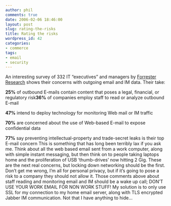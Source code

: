 ```yaml
---
author: phil
comments: true
date: 2006-02-06 18:46:00
layout: post
slug: rating-the-risks
title: Rating the risks
wordpress_id: 42
categories:
- commerce
tags:
- email
- security
---
```


An interesting survey of 332 IT “executives” and managers by [Forrester Research](http://www.forrester.com/) shows their concerns with outgoing email and IM data.  Their take:


**25%** of outbound E-mails contain content that poses a legal, financial, or regulatory risk**36%** of companies employ staff to read or analyze outbound E-mail

**47%** intend to deploy technology for monitoring Web mail or IM traffic

**70%** are concerned about the use of Web-based E-mail to expose confidential data

**77%** say preventing intellectual-property and trade-secret leaks is their top E-mail concern
This is something that has long been terribly lax if you ask me.  Think about all the web based email sent from a work computer, along with simple instant messaging, but then think on to people taking laptops home and the proliferation of USB ‘thumb-drives’ now hitting 2 Gig.  These are the next real concerns, but locking down networking should be the first.  Don’t get me wrong, I’m all for personal privacy, but if it’s going to pose a risk to a company they should not allow it.  Those comments above about staff reading and monitoring email and IM should be a wake up call; DON’T USE YOUR WORK EMAIL FOR NON WORK STUFF!  My solution is to only use SSL for my connection to my home email server, along with TLS encrypted Jabber IM communication.  Not that I have anything to hide…
